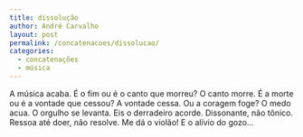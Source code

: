 ```yaml
---
title: dissolução
author: André Carvalho
layout: post
permalink: /concatenacoes/dissolucao/
categories:
  - concatenações
  - música
---
```


A música acaba. É o fim ou é o canto que morreu?
O canto morre. É a morte ou é a vontade que cessou?
A vontade cessa. Ou a coragem foge?
O medo acua. O orgulho se levanta.
Eis o derradeiro acorde.
Dissonante, não tônico. 
Ressoa até doer, não resolve.
Me dá o violão!
E o alívio do gozo...
